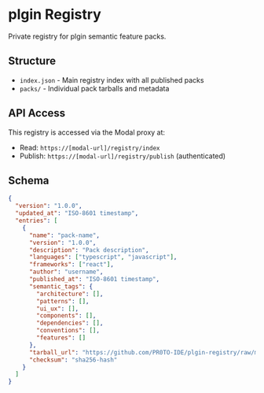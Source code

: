 # plgin Registry

Private registry for plgin semantic feature packs.

## Structure

- `index.json` - Main registry index with all published packs
- `packs/` - Individual pack tarballs and metadata

## API Access

This registry is accessed via the Modal proxy at:
- Read: `https://[modal-url]/registry/index`
- Publish: `https://[modal-url]/registry/publish` (authenticated)

## Schema

```json
{
  "version": "1.0.0",
  "updated_at": "ISO-8601 timestamp",
  "entries": [
    {
      "name": "pack-name",
      "version": "1.0.0",
      "description": "Pack description",
      "languages": ["typescript", "javascript"],
      "frameworks": ["react"],
      "author": "username",
      "published_at": "ISO-8601 timestamp",
      "semantic_tags": {
        "architecture": [],
        "patterns": [],
        "ui_ux": [],
        "components": [],
        "dependencies": [],
        "conventions": [],
        "features": []
      },
      "tarball_url": "https://github.com/PR0TO-IDE/plgin-registry/raw/main/packs/pack-name-1.0.0.tgz",
      "checksum": "sha256-hash"
    }
  ]
}
```
